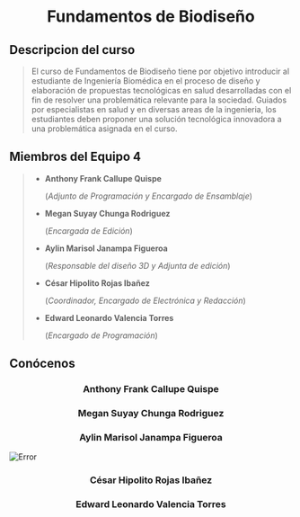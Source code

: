 # <p align="center"> Fundamentos de Biodiseño </p>

## Descripcion del curso

> El curso de Fundamentos de Biodiseño tiene por objetivo introducir al estudiante de Ingeniería Biomédica en el proceso de diseño y elaboración de propuestas tecnológicas en salud desarrolladas con el fin de resolver una problemática relevante para la sociedad. Guiados por especialistas en salud y en diversas areas de la ingenieria, los estudiantes deben proponer una solución tecnológica innovadora a una problemática asignada en el curso.
 
## Miembros del Equipo 4

> * **Anthony Frank Callupe Quispe**
>
>   (_Adjunto de Programación y Encargado de Ensamblaje_)
>   
> * **Megan Suyay Chunga Rodriguez**
>
>   (_Encargada de Edición_)
>   
> * **Aylin Marisol Janampa Figueroa**
>
>   (_Responsable del diseño 3D y Adjunta de edición_)
>   
> * **César Hipolito Rojas Ibañez**
>
>   (_Coordinador, Encargado de Electrónica y Redacción_)
>   
> * **Edward Leonardo Valencia Torres**
>
>   (_Encargado de Programación_)
>
## Conócenos
### <p align="center"> Anthony Frank Callupe Quispe </p>
### <p align="center"> Megan Suyay Chunga Rodriguez </p>
### <p align="center"> Aylin Marisol Janampa Figueroa </p>
![Error](https://drive.google.com/file/d/1kNk7mji8ax0VLDTo88tnd9Yx7wFN5COu/view?usp=drive_link "title")
### <p align="center"> César Hipolito Rojas Ibañez </p>
### <p align="center"> Edward Leonardo Valencia Torres </p>
